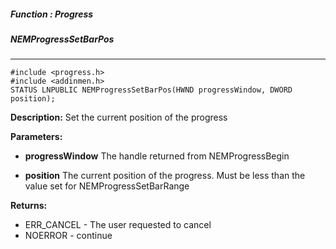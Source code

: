 ##### Function : Progress
##### NEMProgressSetBarPos

---
```
#include <progress.h>
#include <addinmen.h>
STATUS LNPUBLIC NEMProgressSetBarPos(HWND progressWindow, DWORD position);
```
**Description:**
Set the current position of the progress

**Parameters:**

- **progressWindow**
The handle returned from NEMProgressBegin

- **position**
The current position of the progress. Must be less than the value set for NEMProgressSetBarRange

**Returns:**
- ERR_CANCEL - The user requested to cancel
- NOERROR - continue
